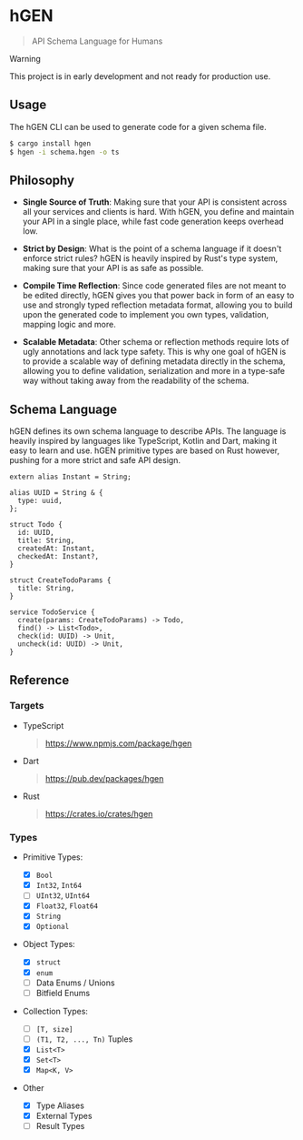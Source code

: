 # hGEN

> API Schema Language for Humans

> [!WARNING]  
> This project is in early development and not ready for production use.

## Usage

The hGEN CLI can be used to generate code for a given schema file.

```bash
$ cargo install hgen
$ hgen -i schema.hgen -o ts
```

## Philosophy

- **Single Source of Truth**: Making sure that your API is consistent across all your services and clients is hard. With hGEN, you define and maintain your API in a single place, while fast code generation keeps overhead low.

- **Strict by Design**: What is the point of a schema language if it doesn't enforce strict rules? hGEN is heavily inspired by Rust's type system, making sure that your API is as safe as possible.

- **Compile Time Reflection**: Since code generated files are not meant to be edited directly, hGEN gives you that power back in form of an easy to use and strongly typed reflection metadata format, allowing you to build upon the generated code to implement you own types, validation, mapping logic and more.

- **Scalable Metadata**: Other schema or reflection methods require lots of ugly annotations and lack type safety. This is why one goal of hGEN is to provide a scalable way of defining metadata directly in the schema, allowing you to define validation, serialization and more in a type-safe way without taking away from the readability of the schema.

## Schema Language

hGEN defines its own schema language to describe APIs. The language is heavily inspired by languages like TypeScript, Kotlin and Dart, making it easy to learn and use. hGEN primitive types are based on Rust however, pushing for a more strict and safe API design.

```
extern alias Instant = String;

alias UUID = String & {
  type: uuid,
};

struct Todo {
  id: UUID,
  title: String,
  createdAt: Instant,
  checkedAt: Instant?,
}

struct CreateTodoParams {
  title: String,
}

service TodoService {
  create(params: CreateTodoParams) -> Todo,
  find() -> List<Todo>,
  check(id: UUID) -> Unit,
  uncheck(id: UUID) -> Unit,
}
```

## Reference

### Targets

- TypeScript

  > https://www.npmjs.com/package/hgen

- Dart

  > https://pub.dev/packages/hgen

- Rust

  > https://crates.io/crates/hgen

### Types

- Primitive Types:

  - [x] `Bool`
  - [x] `Int32`, `Int64`
  - [ ] `UInt32`, `UInt64`
  - [x] `Float32`, `Float64`
  - [x] `String`
  - [x] `Optional`

- Object Types:

  - [x] `struct`
  - [x] `enum`
  - [ ] Data Enums / Unions
  - [ ] Bitfield Enums

- Collection Types:

  - [ ] `[T, size]`
  - [ ] `(T1, T2, ..., Tn)` Tuples
  - [x] `List<T>`
  - [x] `Set<T>`
  - [x] `Map<K, V>`

- Other

  - [x] Type Aliases
  - [x] External Types
  - [ ] Result Types

